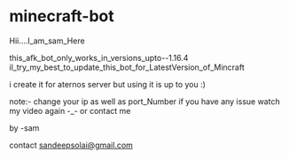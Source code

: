 # minecraft-bot
Hii....I_am_sam_Here

this_afk_bot_only_works_in_versions_upto--1.16.4
il_try_my_best_to_update_this_bot_for_LatestVersion_of_Mincraft

i create it for aternos server but using it is up to you :)

note:-
change your ip as well as port_Number 
if you have any issue watch my video again -_- or contact me 

by 
  -sam



  contact 
       sandeepsolai@gmail.com


  
